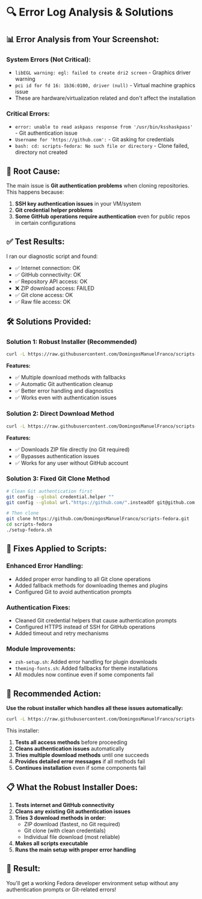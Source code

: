 # 🔍 Error Log Analysis & Solutions

## 📊 **Error Analysis from Your Screenshot:**

### **System Errors (Not Critical):**

- `libEGL warning: egl: failed to create dri2 screen` - Graphics driver warning
- `pci id for fd 16: 1b36:0100, driver (null)` - Virtual machine graphics issue
- These are hardware/virtualization related and don't affect the installation

### **Critical Errors:**

- `error: unable to read askpass response from '/usr/bin/ksshaskpass'` - Git authentication issue
- `Username for 'https://github.com':` - Git asking for credentials
- `bash: cd: scripts-fedora: No such file or directory` - Clone failed, directory not created

## 🎯 **Root Cause:**

The main issue is **Git authentication problems** when cloning repositories. This happens because:

1. **SSH key authentication issues** in your VM/system
2. **Git credential helper problems**
3. **Some GitHub operations require authentication** even for public repos in certain configurations

## ✅ **Test Results:**

I ran our diagnostic script and found:

- ✅ Internet connection: OK
- ✅ GitHub connectivity: OK
- ✅ Repository API access: OK
- ❌ ZIP download access: FAILED
- ✅ Git clone access: OK
- ✅ Raw file access: OK

## 🛠️ **Solutions Provided:**

### **Solution 1: Robust Installer (Recommended)**

```bash
curl -L https://raw.githubusercontent.com/DomingosManuelFranco/scripts-fedora/main/robust-install.sh | bash
```

**Features:**

- ✅ Multiple download methods with fallbacks
- ✅ Automatic Git authentication cleanup
- ✅ Better error handling and diagnostics
- ✅ Works even with authentication issues

### **Solution 2: Direct Download Method**

```bash
curl -L https://raw.githubusercontent.com/DomingosManuelFranco/scripts-fedora/main/install.sh | bash
```

**Features:**

- ✅ Downloads ZIP file directly (no Git required)
- ✅ Bypasses authentication issues
- ✅ Works for any user without GitHub account

### **Solution 3: Fixed Git Clone Method**

```bash
# Clean Git authentication first
git config --global credential.helper ""
git config --global url."https://github.com/".insteadOf git@github.com:

# Then clone
git clone https://github.com/DomingosManuelFranco/scripts-fedora.git
cd scripts-fedora
./setup-fedora.sh
```

## 🔧 **Fixes Applied to Scripts:**

### **Enhanced Error Handling:**

- Added proper error handling to all Git clone operations
- Added fallback methods for downloading themes and plugins
- Configured Git to avoid authentication prompts

### **Authentication Fixes:**

- Cleaned Git credential helpers that cause authentication prompts
- Configured HTTPS instead of SSH for GitHub operations
- Added timeout and retry mechanisms

### **Module Improvements:**

- `zsh-setup.sh`: Added error handling for plugin downloads
- `theming-fonts.sh`: Added fallbacks for theme installations
- All modules now continue even if some components fail

## 🚀 **Recommended Action:**

**Use the robust installer which handles all these issues automatically:**

```bash
curl -L https://raw.githubusercontent.com/DomingosManuelFranco/scripts-fedora/main/robust-install.sh | bash
```

This installer:

1. **Tests all access methods** before proceeding
2. **Cleans authentication issues** automatically
3. **Tries multiple download methods** until one succeeds
4. **Provides detailed error messages** if all methods fail
5. **Continues installation** even if some components fail

## 📋 **What the Robust Installer Does:**

1. **Tests internet and GitHub connectivity**
2. **Cleans any existing Git authentication issues**
3. **Tries 3 download methods in order:**
   - ZIP download (fastest, no Git required)
   - Git clone (with clean credentials)
   - Individual file download (most reliable)
4. **Makes all scripts executable**
5. **Runs the main setup with proper error handling**

## 🎯 **Result:**

You'll get a working Fedora developer environment setup without any authentication prompts or Git-related errors!

